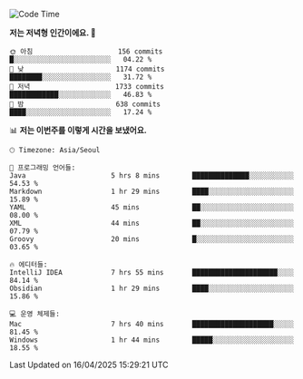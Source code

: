   <!--START_SECTION:waka-->
![Code Time](http://img.shields.io/badge/Code%20Time-545%20hrs%2047%20mins-blue)

**저는 저녁형 인간이에요. 🦉** 

```text
🌞 아침                     156 commits         █░░░░░░░░░░░░░░░░░░░░░░░░   04.22 % 
🌆 낮　                     1174 commits        ████████░░░░░░░░░░░░░░░░░   31.72 % 
🌃 저녁                     1733 commits        ████████████░░░░░░░░░░░░░   46.83 % 
🌙 밤　                     638 commits         ████░░░░░░░░░░░░░░░░░░░░░   17.24 % 
```


📊 **저는 이번주를 이렇게 시간을 보냈어요.** 

```text
🕑︎ Timezone: Asia/Seoul

💬 프로그래밍 언어들: 
Java                     5 hrs 8 mins        ██████████████░░░░░░░░░░░   54.53 % 
Markdown                 1 hr 29 mins        ████░░░░░░░░░░░░░░░░░░░░░   15.89 % 
YAML                     45 mins             ██░░░░░░░░░░░░░░░░░░░░░░░   08.00 % 
XML                      44 mins             ██░░░░░░░░░░░░░░░░░░░░░░░   07.79 % 
Groovy                   20 mins             █░░░░░░░░░░░░░░░░░░░░░░░░   03.65 % 

🔥 에디터들: 
IntelliJ IDEA            7 hrs 55 mins       █████████████████████░░░░   84.14 % 
Obsidian                 1 hr 29 mins        ████░░░░░░░░░░░░░░░░░░░░░   15.86 % 

💻 운영 체제들: 
Mac                      7 hrs 40 mins       ████████████████████░░░░░   81.45 % 
Windows                  1 hr 44 mins        █████░░░░░░░░░░░░░░░░░░░░   18.55 % 
```


 Last Updated on 16/04/2025 15:29:21 UTC
<!--END_SECTION:waka-->
